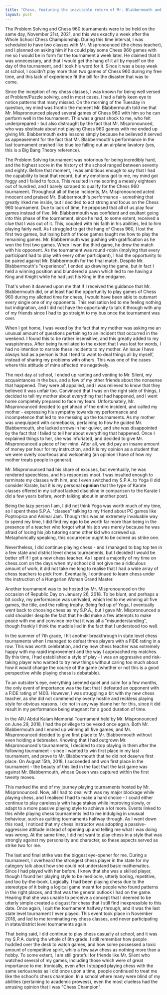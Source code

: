 ```yaml
---
title: "Chess, featuring the inevitable return of Mr. Blabbermouth and Mr. Silent - Part Three"
layout: post
---
```

The Problem Solving and Chess 960 tournaments were to be held on the same day, November 21st, 2021, and this was exactly a week after the Whole School Chess Championship. During this time interval, I was scheduled to have two classes with Mr. Mispronounced (the chess teacher), and I planned on asking him if he could play some Chess 960 games with me so I would be in form for the tournament a week later. He claimed that it was unnecessary, and that I would get the hang of it all by myself on the day of the tournament, and I took his word for it. Since it was a busy week at school, I couldn't play more than two games of Chess 960 during my free time, and this lack of experience fit the bill for the disaster that was to come.


Since the inception of my chess classes, I was known for being well versed at Problem/Puzzle solving, and in most cases, I had a fairly keen eye to notice patterns that many missed. On the morning of the Tuesday in question, my mind was frantic the moment Mr. Blabbermouth told me that Mr. Mispronounced played several games of Chess 960 with him so he can perform well in the tournament. This was a great shock to me, who felt underprepared - but also distraught by the fact that Mr. Mispronounced, who was obstinate about not playing Chess 960 games with me ended up giving Mr. Blabbermouth extra lessons simply because he believed it served as appeasement for the fact that Mr. Blabbermouth's performance in the last tournament crashed like blue ice falling out an airplane lavatory (yes, this is a Big Bang Theory reference). 

The Problem Solving tournament was notorious for being incredibly hard, and the highest score in the history of the school ranged between seventy and eighty. Before that moment, I was ambitious enough to say that I had the capability to beat that record, but my emotions got to me, my mind got foggy and I failed to focus. This resulted in me scoring a measly eighteen out of hundred, and I barely scraped to qualify for the Chess 960 tournament. Throughout all of these incidents, Mr. Mispronounced acted innocent and praised Mr. Blabbermouth's performance - something that greatly irked me inside, but I decided to act strong and focus on the Chess 960 tournament. Due to lack of time, he proposed that all of us play four games instead of five. Mr. Blabbermouth was confident and exultant going into this phase of the tournament, since he had, to some extent, received a clue that I was out of it. This, coupled with his faith in his abilities, led to him playing fairly well. As I struggled to get the hang of Chess 960, I lost the first two games, but losing both of those games taught me how to play the remaining games. Mr. Blabbermouth was gushing with gratification as he won the first two games. When I won the third game, he drew the match with his opponent. As the tournament was round-robin (implying that every participant had to play with every other participant), I had the opportunity to be paired against Mr. Blabbermouth for the final match. Despite Mr. Blabbermouth's "experience", I ended up drawing the game, but in fact I held a winning position and blundered a pawn which led to me having a King and Knight while he had just his King in the endgame. 

That's when it dawned upon me that if I received the guidance that Mr. Blabbermouth did, or at least had the opportunity to play games of Chess 960 during my allotted time for chess, I would have been able to outsmart every single one of my opponents. This realisation led to me feeling nothing but indignation, and I did not have the opportunity to talk it through with any of my friends since I had to go straight to my bus once the tournament was over.

When I got home, I was vexed by the fact that my mother was asking me an unusual amount of questions pertaining to an incident that occurred in the weekend. I found this to be rather insensitive, and this greatly added to my waspishness. After being humiliated to the extent that I was lost for words, I had no intention to narrate these incidents to my mother. An issue I have always had as a person is that I tend to want to deal things all by myself, instead of sharing my problems with others. This was one of the cases where this attitude of mine affected me negatively.

The next day at school, I ended up ranting and venting to Mr. Silent, my acquaintances in the bus, and a few of my other friends about the nonsense that happened. They were all appalled, and I was relieved to know that they believed it was unfair too. Convinced that I was on the right side of things, I decided to tell my mother about everything that had happened, and I went home completely prepared to face my fears. Unfortunately, Mr. Mispronounced decided to get ahead of the entire incident, and called my mother - expressing his sympathy towards my performance and incompetence that led to me messing up the tournaments. As my mother was unequipped with comebacks, pertaining to how he guided Mr. Blabbermouth, she lacked arrows in her quiver, and she was disappointed by the fact that I failed to tell her about everything that happened. Once I explained things to her, she was infuriated, and decided to give Mr. Mispronounced a piece of her mind. After all, we did pay an insane amount of money per hour for my instruction, and it is my opinion as a student that we were overly courteous and welcoming (an opinion I have of how my mother treats people in general). 

Mr. Mispronounced had his share of excuses, but eventually, he was rendered speechless, and his responses moot. I was insulted enough to terminate my classes with him, and I even switched my S.P.A. to Yoga (I did consider Karate, but it is my personal **opinion** that the type of Karate classes offered in my school lacked discipline in comparison to the Karate I did a few years before, worth talking about in another post). 

Being the lazy person I am, I did not think Yoga was worth much of my time, so I spent these S.P.A. "classes" talking to my friend about PC games like Poptropica and Animal Jam. Though this was an extremely invaluable way to spend my time, I did find my ego to be worth far more than being in the presence of a teacher who forgot what his job was merely because he was afraid of losing his job tutoring some other kid who screwed up. Metaphorically speaking, this occurrence ought to be coined as strike one.

Nevertheless, I did continue playing chess - and I managed to bag top ten in a few state and district level chess tournaments, but I decided I would be better off if I got a new chess teacher. As I spent a majority of my time on chess.com on the days when my school did not give me a ridiculous amount of work, it did not take me long to realise that I had a wide array of chess teachers to pick from. Eventually, I continued to learn chess under the instruction of a Hungarian Woman Grand Master. 

Another tournament was to be hosted by Mr. Mispronounced on the occasion of Republic Day on January 26, 2018. To be blunt, and perhaps a bit cocky, my performance was unrivaled, which led to me winning all five games, the title, and the rolling trophy. Being fed up of Yoga, I eventually went back to choosing chess as my S.P.A., but I gave Mr. Mispronounced a cold shoulder despite the fact that he did make a few attempts to make peace with me and convince me that it was all a "misunderstanding", though frankly I think the muddle lied in the fact that I understood too well.

In the summer of 7th grade, I hit another breakthrough in state level chess tournaments when I managed to defeat three players with a FIDE rating in a row. This was worth celebration, and my new chess teacher was extremely happy with my rapid improvement and the way I approached my matches. By this time, I had established a style of play - I was an aggressive and risk-taking player who wanted to try new things without caring too much about how it would change the course of the game (whether or not this is a good perspective while playing chess is debatable). 

To an outsider's eye, everything seemed quiet and calm for a few months, the only event of importance was the fact that I defeated an opponent with a FIDE rating of 1400. However, I was struggling a bit with my new chess teacher, as she did not commend my overly hostile and reckless playing style for obvious reasons. I do not in any way blame her for this, since it did result in my performance being stagnant for a good duration of time.

In the APJ Abdul Kalam Memorial Tournament held by Mr. Mispronounced on June 29, 2018, I had the privilege to be vexed once again. Both Mr. Blabbermouth and I ended up winning all five games, and Mr. Mispronounced decided to give first place to Mr. Blabbermouth without even holding a tiebreaker. Knowing that I had outgrown Mr. Mispronounced's tournaments, I decided to stop playing in them after the following tournament - since I wanted to win first place in my last tournament, and prove to Mr. Blabbermouth that he did not deserve first place. On August 15th, 2018, I succeeded and won first place in the tournament - the beauty of this lied in the fact that the last game was against Mr. Blabbermouth, whose Queen was captured within the first twenty moves. 

This marked the end of my journey playing tournaments hosted by Mr. Mispronounced. Now, all I had to deal with was my major blockage while playing chess, and I realised I had to make a hard choice - I could either continue to play carelessly with huge stakes while improving slowly, or adapt to a more passive playing style to achieve a lot more. Events linked to this while playing chess tournaments led to me indulging in unusual behaviour, such as quitting tournaments halfway through. As I went down this road, I noticed that my chess instructor was adopting a passive-aggressive attitude instead of opening up and telling me what I was doing was wrong. At the same time, I did not want to play chess in a style that was strongly against my personality and character, so these aspects served as strike two for me. 

The last and final strike was the biggest eye-opener for me. During a tournament, I overheard the strongest chess player in the state for my category talk about how she could not understand basic mathematics. Since I had played with her before, I knew that she was a skilled player, though I found her playing style to be mediocre, utterly boring, repetitive, and too by-the-book. Logically, I had been playing chess due to the stereotype of it being a logical game meant for people who found patterns in the right places, and that was the general outlook I had on the game. Hearing that she was unable to perceive a concept that I deemed to be utterly simple created a disgust for chess that I still find inexpressible to this date. Once again, I quit the tournament halfway through, and it was the last state level tournament I ever played. This event took place in November 2018, and led to me terminating my chess classes, and never participating in state/district level tournaments again.

That being said, I did continue to play chess casually at school, and it was my S.P.A. during the whole of 8th grade. I still remember how people huddled over the desk to watch games, and how some possessed a toxic amount of competitive spirit, while a few saw chess as nothing more than a hobby. To some extent, I am still grateful for friends like Mr. Silent who watched several of my games, including those which were of great importance to me. Ironically, even after I stopped playing chess with the same seriousness as I did once upon a time, people continued to treat me like the school's chess champion. In a school where many were blind of my abilities (pertaining to academic prowess), even the most clueless had the amusing opinion that I was "Chess Champion".
